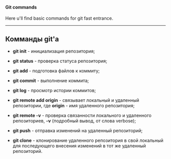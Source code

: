 #### Git commands
Here u'll find basic commands for git fast entrance.

---
Комманды git'a
---

* __git init__ - инициализация репозитория;
* __git status__ - проверка статуса репозитория;
* __git add__ - подготовка файлов к коммиту;
* __git commit__ - выполнение коммита;
* __git log__ - просмотр истории коммитов;

* __git remote add origin__ - связывает локальный и удаленный репозитории, где __origin__ - имя удаленного репозитория;
* __git remote -v__ - проверка связанности локального и удаленного репозиториев, __-v__  (подробный вывод, от слова verbose);
* __git push__ - отправка изменений на удаленный репозиторий;
* __git clone__ - клонирование удаленного репозитория в свой локальный для последующего внесения изменений в тот же удаленный репозиторий.